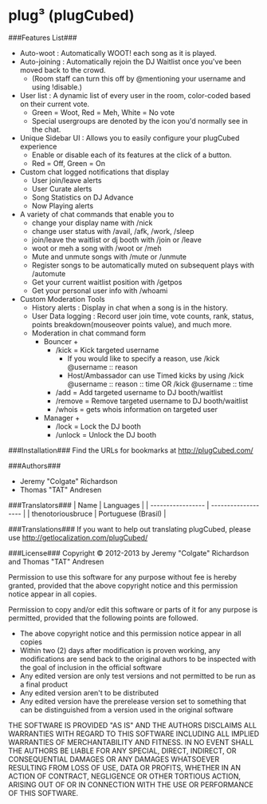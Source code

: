 plug&#179; (plugCubed)
====================

###Features List###
* Auto-woot : Automatically WOOT! each song as it is played.
* Auto-joining : Automatically rejoin the DJ Waitlist once you've been moved back to the crowd.
   * (Room staff can turn this off by @mentioning your username and using !disable.)
* User list : A dynamic list of every user in the room, color-coded based on their current vote.
    * Green = Woot, Red = Meh, White = No vote
    * Special usergroups are denoted by the icon you'd normally see in the chat.
* Unique Sidebar UI : Allows you to easily configure your plugCubed experience
    * Enable or disable each of its features at the click of a button.
    * Red = Off, Green = On
* Custom chat logged notifications that display
    * User join/leave alerts
    * User Curate alerts
    * Song Statistics on DJ Advance
    * Now Playing alerts
* A variety of chat commands that enable you to 
    * change your display name with /nick
    * change user status with /avail, /afk, /work, /sleep
    * join/leave the waitlist or dj booth with /join or /leave
    * woot or meh a song with /woot or /meh
    * Mute and unmute songs with /mute or /unmute
    * Register songs to be automatically muted on subsequent plays with /automute
    * Get your current waitlist position with /getpos
    * Get your personal user info with /whoami
* Custom Moderation Tools
    * History alerts : Display in chat when a song is in the history.
    * User Data logging : Record user join time, vote counts, rank, status, points breakdown(mouseover points value), and much more.
    * Moderation in chat command form
        * Bouncer +
            * /kick = Kick targeted username
                * If you would like to specify a reason, use /kick @username :: reason
                * Host/Ambassador can use Timed kicks by using /kick @username :: reason :: time OR /kick @username :: time
            * /add = Add targeted username to DJ booth/waitlist
            * /remove = Remove targeted username to DJ booth/waitlist
            * /whois = gets whois information on targeted user
        * Manager +
            * /lock = Lock the DJ booth
            * /unlock = Unlock the DJ booth

###Installation###
Find the URLs for bookmarks at http://plugCubed.com/

###Authors###
* Jeremy "Colgate" Richardson
* Thomas "TAT" Andresen

###Translators###
| Name              | Languages           |
| ----------------- | ------------------- |
| thenotoriousbruce | Portuguese (Brasil) |

###Translations###
If you want to help out translating plugCubed, please use http://getlocalization.com/plugCubed/

###License###
Copyright &copy; 2012-2013 by Jeremy "Colgate" Richardson and Thomas "TAT" Andresen

Permission to use this software for any purpose without fee is hereby granted,
provided that the above copyright notice and this permission notice appear in all copies.

Permission to copy and/or edit this software or parts of it for any purpose is permitted,
provided that the following points are followed.
* The above copyright notice and this permission notice appear in all copies
* Within two (2) days after modification is proven working, any modifications are send back to the original authors to be inspected with the goal of inclusion in the official software
* Any edited version are only test versions and not permitted to be run as a final product
* Any edited version aren't to be distributed
* Any edited version have the prerelease version set to something that can be distinguished from a version used in the original software

THE SOFTWARE IS PROVIDED "AS IS" AND THE AUTHORS DISCLAIMS ALL WARRANTIES WITH REGARD TO THIS SOFTWARE
INCLUDING ALL IMPLIED WARRANTIES OF MERCHANTABILITY AND FITNESS. IN NO EVENT SHALL THE AUTHORS
BE LIABLE FOR ANY SPECIAL, DIRECT, INDIRECT, OR CONSEQUENTIAL DAMAGES OR ANY DAMAGES WHATSOEVER
RESULTING FROM LOSS OF USE, DATA OR PROFITS, WHETHER IN AN ACTION OF CONTRACT, NEGLIGENCE OR
OTHER TORTIOUS ACTION, ARISING OUT OF OR IN CONNECTION WITH THE USE OR PERFORMANCE OF THIS SOFTWARE.